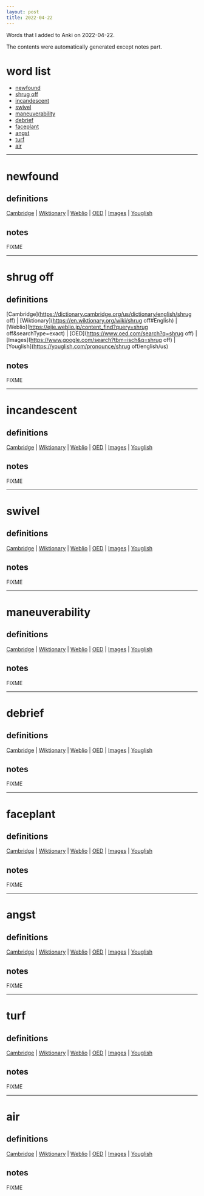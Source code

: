 ```yaml
---
layout: post
title: 2022-04-22
---
```


Words that I added to Anki on 2022-04-22.

The contents were automatically generated except notes part.
# word list
- [newfound](#newfound)
- [shrug off](#shrug-off)
- [incandescent](#incandescent)
- [swivel](#swivel)
- [maneuverability](#maneuverability)
- [debrief](#debrief)
- [faceplant](#faceplant)
- [angst](#angst)
- [turf](#turf)
- [air](#air)

---

# newfound
## definitions
[Cambridge](https://dictionary.cambridge.org/us/dictionary/english/newfound)
|
[Wiktionary](https://en.wiktionary.org/wiki/newfound#English)
|
[Weblio](https://ejje.weblio.jp/content_find?query=newfound&searchType=exact)
|
[OED](https://www.oed.com/search?q=newfound)
|
[Images](https://www.google.com/search?tbm=isch&q=newfound)
|
[Youglish](https://youglish.com/pronounce/newfound/english/us)

## notes
FIXME

---

# shrug off
## definitions
[Cambridge](https://dictionary.cambridge.org/us/dictionary/english/shrug off)
|
[Wiktionary](https://en.wiktionary.org/wiki/shrug off#English)
|
[Weblio](https://ejje.weblio.jp/content_find?query=shrug off&searchType=exact)
|
[OED](https://www.oed.com/search?q=shrug off)
|
[Images](https://www.google.com/search?tbm=isch&q=shrug off)
|
[Youglish](https://youglish.com/pronounce/shrug off/english/us)

## notes
FIXME

---

# incandescent
## definitions
[Cambridge](https://dictionary.cambridge.org/us/dictionary/english/incandescent)
|
[Wiktionary](https://en.wiktionary.org/wiki/incandescent#English)
|
[Weblio](https://ejje.weblio.jp/content_find?query=incandescent&searchType=exact)
|
[OED](https://www.oed.com/search?q=incandescent)
|
[Images](https://www.google.com/search?tbm=isch&q=incandescent)
|
[Youglish](https://youglish.com/pronounce/incandescent/english/us)

## notes
FIXME

---

# swivel
## definitions
[Cambridge](https://dictionary.cambridge.org/us/dictionary/english/swivel)
|
[Wiktionary](https://en.wiktionary.org/wiki/swivel#English)
|
[Weblio](https://ejje.weblio.jp/content_find?query=swivel&searchType=exact)
|
[OED](https://www.oed.com/search?q=swivel)
|
[Images](https://www.google.com/search?tbm=isch&q=swivel)
|
[Youglish](https://youglish.com/pronounce/swivel/english/us)

## notes
FIXME

---

# maneuverability
## definitions
[Cambridge](https://dictionary.cambridge.org/us/dictionary/english/maneuverability)
|
[Wiktionary](https://en.wiktionary.org/wiki/maneuverability#English)
|
[Weblio](https://ejje.weblio.jp/content_find?query=maneuverability&searchType=exact)
|
[OED](https://www.oed.com/search?q=maneuverability)
|
[Images](https://www.google.com/search?tbm=isch&q=maneuverability)
|
[Youglish](https://youglish.com/pronounce/maneuverability/english/us)

## notes
FIXME

---

# debrief
## definitions
[Cambridge](https://dictionary.cambridge.org/us/dictionary/english/debrief)
|
[Wiktionary](https://en.wiktionary.org/wiki/debrief#English)
|
[Weblio](https://ejje.weblio.jp/content_find?query=debrief&searchType=exact)
|
[OED](https://www.oed.com/search?q=debrief)
|
[Images](https://www.google.com/search?tbm=isch&q=debrief)
|
[Youglish](https://youglish.com/pronounce/debrief/english/us)

## notes
FIXME

---

# faceplant
## definitions
[Cambridge](https://dictionary.cambridge.org/us/dictionary/english/faceplant)
|
[Wiktionary](https://en.wiktionary.org/wiki/faceplant#English)
|
[Weblio](https://ejje.weblio.jp/content_find?query=faceplant&searchType=exact)
|
[OED](https://www.oed.com/search?q=faceplant)
|
[Images](https://www.google.com/search?tbm=isch&q=faceplant)
|
[Youglish](https://youglish.com/pronounce/faceplant/english/us)

## notes
FIXME

---

# angst
## definitions
[Cambridge](https://dictionary.cambridge.org/us/dictionary/english/angst)
|
[Wiktionary](https://en.wiktionary.org/wiki/angst#English)
|
[Weblio](https://ejje.weblio.jp/content_find?query=angst&searchType=exact)
|
[OED](https://www.oed.com/search?q=angst)
|
[Images](https://www.google.com/search?tbm=isch&q=angst)
|
[Youglish](https://youglish.com/pronounce/angst/english/us)

## notes
FIXME

---

# turf
## definitions
[Cambridge](https://dictionary.cambridge.org/us/dictionary/english/turf)
|
[Wiktionary](https://en.wiktionary.org/wiki/turf#English)
|
[Weblio](https://ejje.weblio.jp/content_find?query=turf&searchType=exact)
|
[OED](https://www.oed.com/search?q=turf)
|
[Images](https://www.google.com/search?tbm=isch&q=turf)
|
[Youglish](https://youglish.com/pronounce/turf/english/us)

## notes
FIXME

---

# air
## definitions
[Cambridge](https://dictionary.cambridge.org/us/dictionary/english/air)
|
[Wiktionary](https://en.wiktionary.org/wiki/air#English)
|
[Weblio](https://ejje.weblio.jp/content_find?query=air&searchType=exact)
|
[OED](https://www.oed.com/search?q=air)
|
[Images](https://www.google.com/search?tbm=isch&q=air)
|
[Youglish](https://youglish.com/pronounce/air/english/us)

## notes
FIXME
